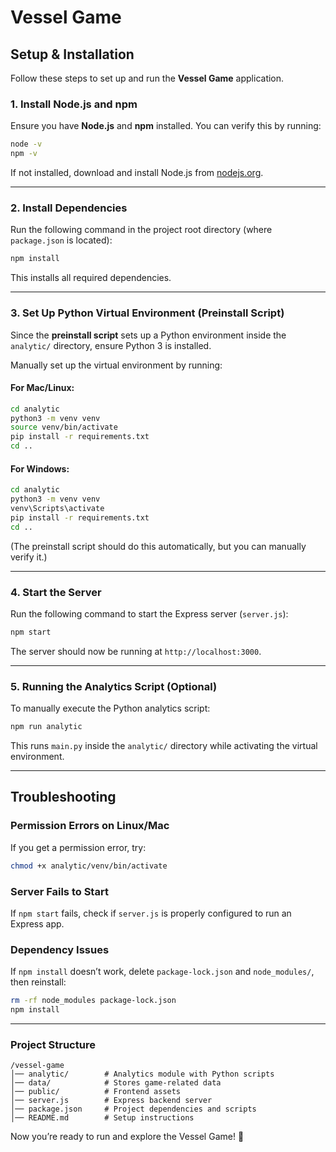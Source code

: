 # Vessel Game

## Setup & Installation

Follow these steps to set up and run the **Vessel Game** application.

### **1. Install Node.js and npm**
Ensure you have **Node.js** and **npm** installed. You can verify this by running:

```sh
node -v
npm -v
```

If not installed, download and install Node.js from [nodejs.org](https://nodejs.org/).

---
### **2. Install Dependencies**
Run the following command in the project root directory (where `package.json` is located):

```sh
npm install
```

This installs all required dependencies.

---
### **3. Set Up Python Virtual Environment (Preinstall Script)**
Since the **preinstall script** sets up a Python environment inside the `analytic/` directory, ensure Python 3 is installed.

Manually set up the virtual environment by running:

#### **For Mac/Linux**:
```sh
cd analytic
python3 -m venv venv
source venv/bin/activate
pip install -r requirements.txt
cd ..
```

#### **For Windows**:
```sh
cd analytic
python3 -m venv venv
venv\Scripts\activate
pip install -r requirements.txt
cd ..
```

(The preinstall script should do this automatically, but you can manually verify it.)

---
### **4. Start the Server**
Run the following command to start the Express server (`server.js`):

```sh
npm start
```

The server should now be running at `http://localhost:3000`.

---
### **5. Running the Analytics Script (Optional)**
To manually execute the Python analytics script:

```sh
npm run analytic
```

This runs `main.py` inside the `analytic/` directory while activating the virtual environment.

---
## **Troubleshooting**

### **Permission Errors on Linux/Mac**
If you get a permission error, try:
```sh
chmod +x analytic/venv/bin/activate
```

### **Server Fails to Start**
If `npm start` fails, check if `server.js` is properly configured to run an Express app.

### **Dependency Issues**
If `npm install` doesn’t work, delete `package-lock.json` and `node_modules/`, then reinstall:

```sh
rm -rf node_modules package-lock.json
npm install
```

---

### **Project Structure**
```
/vessel-game
│── analytic/        # Analytics module with Python scripts
│── data/            # Stores game-related data
│── public/          # Frontend assets
│── server.js        # Express backend server
│── package.json     # Project dependencies and scripts
│── README.md        # Setup instructions
```

Now you’re ready to run and explore the Vessel Game! 🚀

